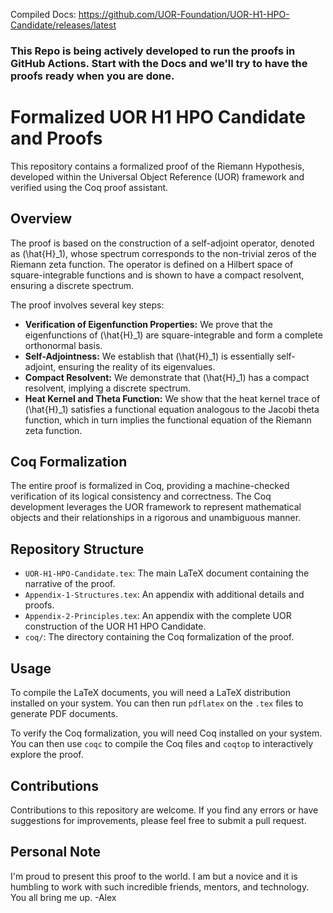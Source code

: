 Compiled Docs: https://github.com/UOR-Foundation/UOR-H1-HPO-Candidate/releases/latest

### This Repo is being actively developed to run the proofs in GitHub Actions. Start with the Docs and we'll try to have the proofs ready when you are done. 

# Formalized UOR H1 HPO Candidate and Proofs

This repository contains a formalized proof of the Riemann Hypothesis, developed within the Universal Object Reference (UOR) framework and verified using the Coq proof assistant.

## Overview

The proof is based on the construction of a self-adjoint operator, denoted as \(\hat{H}_1\), whose spectrum corresponds to the non-trivial zeros of the Riemann zeta function. The operator is defined on a Hilbert space of square-integrable functions and is shown to have a compact resolvent, ensuring a discrete spectrum.

The proof involves several key steps:

- **Verification of Eigenfunction Properties:** We prove that the eigenfunctions of \(\hat{H}_1\) are square-integrable and form a complete orthonormal basis.
- **Self-Adjointness:** We establish that \(\hat{H}_1\) is essentially self-adjoint, ensuring the reality of its eigenvalues.
- **Compact Resolvent:** We demonstrate that \(\hat{H}_1\) has a compact resolvent, implying a discrete spectrum.
- **Heat Kernel and Theta Function:** We show that the heat kernel trace of \(\hat{H}_1\) satisfies a functional equation analogous to the Jacobi theta function, which in turn implies the functional equation of the Riemann zeta function.

## Coq Formalization

The entire proof is formalized in Coq, providing a machine-checked verification of its logical consistency and correctness. The Coq development leverages the UOR framework to represent mathematical objects and their relationships in a rigorous and unambiguous manner.

## Repository Structure

- `UOR-H1-HPO-Candidate.tex`: The main LaTeX document containing the narrative of the proof.
- `Appendix-1-Structures.tex`: An appendix with additional details and proofs.
-  `Appendix-2-Principles.tex`: An appendix with the complete UOR construction of the UOR H1 HPO Candidate.
- `coq/`: The directory containing the Coq formalization of the proof.

## Usage

To compile the LaTeX documents, you will need a LaTeX distribution installed on your system. You can then run `pdflatex` on the `.tex` files to generate PDF documents.

To verify the Coq formalization, you will need Coq installed on your system. You can then use `coqc` to compile the Coq files and `coqtop` to interactively explore the proof.

## Contributions

Contributions to this repository are welcome. If you find any errors or have suggestions for improvements, please feel free to submit a pull request.

## Personal Note

I'm proud to present this proof to the world. I am but a novice and it is humbling to work with such incredible friends, mentors, and technology. You all bring me up. -Alex
